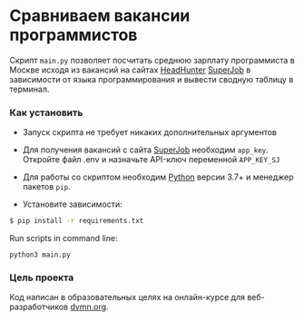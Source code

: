 # Сравниваем вакансии программистов

Скрипт `main.py` позволяет посчитать среднюю зарплату программиста в Москве исходя из вакансий на сайтах 
[HeadHunter](https://hh.ru/) [SuperJob](https://superjob.ru/) в зависимости от языка программирования 
и вывести сводную таблицу в терминал.

### Как установить
- Запуск скрипта не требует никаких дополнительных аргументов

- Для получения вакансий с сайта [SuperJob](https://superjob.ru/) необходим `app_key`. Откройте файл .env и назначьте 
API-ключ переменной `APP_KEY_SJ`

- Для работы со скриптом необходим [Python](https://www.python.org/downloads/) версии 3.7+ и менеджер пакетов `pip`.

- Установите зависимости:
```bash
$ pip install -r requirements.txt
```

Run scripts in command line:
```
python3 main.py
```

### Цель проекта

Код написан в образовательных целях на онлайн-курсе для веб-разработчиков [dvmn.org](https://dvmn.org/).